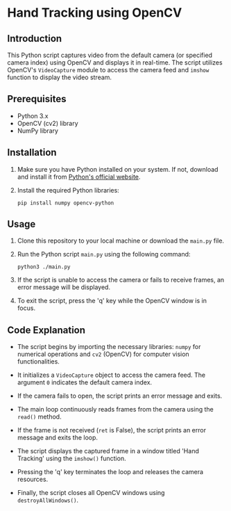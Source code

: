 # Hand Tracking using OpenCV

## Introduction

This Python script captures video from the default camera (or specified camera index) using OpenCV and displays it in real-time. The script utilizes OpenCV's `VideoCapture` module to access the camera feed and `imshow` function to display the video stream.

## Prerequisites

- Python 3.x
- OpenCV (cv2) library
- NumPy library

## Installation

1. Make sure you have Python installed on your system. If not, download and install it from [Python's official website](https://www.python.org/downloads/).

2. Install the required Python libraries:

    ```pip install numpy opencv-python```

## Usage

1. Clone this repository to your local machine or download the `main.py` file.

2. Run the Python script `main.py` using the following command:

    ```python3 ./main.py```

3. If the script is unable to access the camera or fails to receive frames, an error message will be displayed.

4. To exit the script, press the 'q' key while the OpenCV window is in focus.

## Code Explanation

- The script begins by importing the necessary libraries: `numpy` for numerical operations and `cv2` (OpenCV) for computer vision functionalities.

- It initializes a `VideoCapture` object to access the camera feed. The argument `0` indicates the default camera index.

- If the camera fails to open, the script prints an error message and exits.

- The main loop continuously reads frames from the camera using the `read()` method.

- If the frame is not received (`ret` is False), the script prints an error message and exits the loop.

- The script displays the captured frame in a window titled 'Hand Tracking' using the `imshow()` function.

- Pressing the 'q' key terminates the loop and releases the camera resources.

- Finally, the script closes all OpenCV windows using `destroyAllWindows()`.

